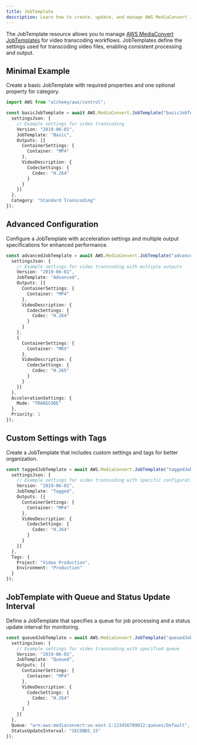 ```yaml
---
title: JobTemplate
description: Learn how to create, update, and manage AWS MediaConvert JobTemplates using Alchemy Cloud Control.
---
```



The JobTemplate resource allows you to manage [AWS MediaConvert JobTemplates](https://docs.aws.amazon.com/mediaconvert/latest/userguide/) for video transcoding workflows. JobTemplates define the settings used for transcoding video files, enabling consistent processing and output.

## Minimal Example

Create a basic JobTemplate with required properties and one optional property for category.

```ts
import AWS from "alchemy/aws/control";

const basicJobTemplate = await AWS.MediaConvert.JobTemplate("basicJobTemplate", {
  settingsJson: {
    // Example settings for video transcoding
    Version: "2019-06-01",
    JobTemplate: "Basic",
    Outputs: [{
      ContainerSettings: {
        Container: "MP4"
      },
      VideoDescription: {
        CodecSettings: {
          Codec: "H.264"
        }
      }
    }]
  },
  Category: "Standard Transcoding"
});
```

## Advanced Configuration

Configure a JobTemplate with acceleration settings and multiple output specifications for enhanced performance.

```ts
const advancedJobTemplate = await AWS.MediaConvert.JobTemplate("advancedJobTemplate", {
  settingsJson: {
    // Example settings for video transcoding with multiple outputs
    Version: "2019-06-01",
    JobTemplate: "Advanced",
    Outputs: [{
      ContainerSettings: {
        Container: "MP4"
      },
      VideoDescription: {
        CodecSettings: {
          Codec: "H.264"
        }
      }
    },
    {
      ContainerSettings: {
        Container: "MKV"
      },
      VideoDescription: {
        CodecSettings: {
          Codec: "H.265"
        }
      }
    }]
  },
  AccelerationSettings: {
    Mode: "TRANSCODE"
  },
  Priority: 1
});
```

## Custom Settings with Tags

Create a JobTemplate that includes custom settings and tags for better organization.

```ts
const taggedJobTemplate = await AWS.MediaConvert.JobTemplate("taggedJobTemplate", {
  settingsJson: {
    // Example settings for video transcoding with specific configurations
    Version: "2019-06-01",
    JobTemplate: "Tagged",
    Outputs: [{
      ContainerSettings: {
        Container: "MP4"
      },
      VideoDescription: {
        CodecSettings: {
          Codec: "H.264"
        }
      }
    }]
  },
  Tags: {
    Project: "Video Production",
    Environment: "Production"
  }
});
```

## JobTemplate with Queue and Status Update Interval

Define a JobTemplate that specifies a queue for job processing and a status update interval for monitoring.

```ts
const queuedJobTemplate = await AWS.MediaConvert.JobTemplate("queuedJobTemplate", {
  settingsJson: {
    // Example settings for video transcoding with specified queue
    Version: "2019-06-01",
    JobTemplate: "Queued",
    Outputs: [{
      ContainerSettings: {
        Container: "MP4"
      },
      VideoDescription: {
        CodecSettings: {
          Codec: "H.264"
        }
      }
    }]
  },
  Queue: "arn:aws:mediaconvert:us-east-1:123456789012:queues/Default",
  StatusUpdateInterval: "SECONDS_15"
});
```
